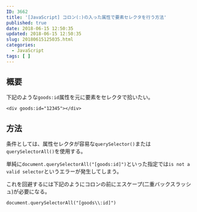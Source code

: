 ```yaml
---
ID: 3662
title: '[JavaScript] コロン(:)の入った属性で要素セレクタを行う方法'
published: true
date: 2018-06-15 12:50:35
updated: 2018-06-15 12:50:35
slug: 20180615125035.html
categories:
  - JavaScript
tags: [ ]
---
```

## 概要
下記のような`goods:id`属性を元に要素をセレクタで拾いたい。

```language-html
<div goods:id="12345"></div>
```

## 方法

条件としては、属性セレクタが容易な`querySelector()`または`querySelectorAll()`を使用する。

単純に`document.querySelectorAll("[goods:id]")`といった指定では`is not a valid selector`というエラーが発生してしまう。

これを回避するには下記のようにコロンの前にエスケープ(二重バックスラッシュ)が必要になる。

```language-js
document.querySelectorAll("[goods\\:id]")
```
